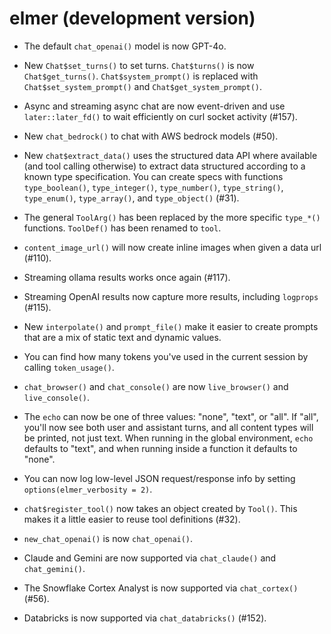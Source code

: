 # elmer (development version)

* The default `chat_openai()` model is now GPT-4o.

* New `Chat$set_turns()` to set turns. `Chat$turns()` is now `Chat$get_turns()`. `Chat$system_prompt()` is replaced with `Chat$set_system_prompt()` and `Chat$get_system_prompt()`.

* Async and streaming async chat are now event-driven and use `later::later_fd()` to wait efficiently on curl socket activity (#157).

* New `chat_bedrock()` to chat with AWS bedrock models (#50).

* New `chat$extract_data()` uses the structured data API where available (and tool calling otherwise) to extract data structured according to a known type specification. You can create specs with functions `type_boolean()`, `type_integer()`, `type_number()`, `type_string()`, `type_enum()`, `type_array()`, and `type_object()` (#31).

* The general `ToolArg()` has been replaced by the more specific `type_*()` functions. `ToolDef()` has been renamed to `tool`.

* `content_image_url()` will now create inline images when given a data url (#110).

* Streaming ollama results works once again (#117).

* Streaming OpenAI results now capture more results, including `logprops` (#115).

* New `interpolate()` and `prompt_file()` make it easier to create prompts that are a mix of static text and dynamic values.

* You can find how many tokens you've used in the current session by calling `token_usage()`.

* `chat_browser()` and `chat_console()` are now `live_browser()` and `live_console()`.

* The `echo` can now be one of three values: "none", "text", or "all". If "all", you'll now see both user and assistant turns, and all content types will be printed, not just text. When running in the global environment, `echo` defaults to "text", and when running inside a function it defaults to "none".

* You can now log low-level JSON request/response info by setting `options(elmer_verbosity = 2)`.

* `chat$register_tool()` now takes an object created by `Tool()`. This makes it a little easier to reuse tool definitions (#32).

* `new_chat_openai()` is now `chat_openai()`.

* Claude and Gemini are now supported via `chat_claude()` and `chat_gemini()`.

* The Snowflake Cortex Analyst is now supported via `chat_cortex()` (#56).

* Databricks is now supported via `chat_databricks()` (#152).
